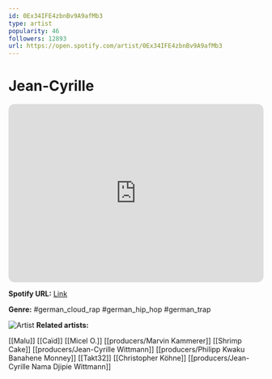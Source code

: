 ```yaml
---
id: 0Ex34IFE4zbnBv9A9afMb3
type: artist
popularity: 46
followers: 12893
url: https://open.spotify.com/artist/0Ex34IFE4zbnBv9A9afMb3
---
```

# Jean-Cyrille

<iframe style="border-radius:12px" src="https://open.spotify.com/embed/artist/0Ex34IFE4zbnBv9A9afMb3" width="100%" height="352" frameBorder="0" allowfullscreen="" allow="autoplay; clipboard-write; encrypted-media; fullscreen; picture-in-picture" loading="lazy"></iframe>

**Spotify URL:** [Link](https://open.spotify.com/artist/0Ex34IFE4zbnBv9A9afMb3)

**Genre:**  #german_cloud_rap #german_hip_hop #german_trap

![Artist](https://i.scdn.co/image/ab6761610000e5eb62f8a731431843f414c28663)
**Related artists:**

[[Malu]]
[[Caïd]]
[[Micel O.]]
[[producers/Marvin Kammerer]]
[[Shrimp Cake]]
[[producers/Jean-Cyrille Wittmann]]
[[producers/Philipp Kwaku Banahene Monney]]
[[Takt32]]
[[Christopher Köhne]]
[[producers/Jean-Cyrille Nama Djipie Wittmann]]
